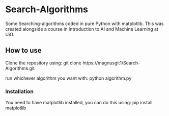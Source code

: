 # Search-Algorithms

Some Searching-algorithms coded in pure Python with matplotlib. This was created alongside a course in Introduction to AI and Machine Learning at UiO.

## How to use

Clone the repository using: git clone https://magnusgit1/Search-Algorithms.git

run whichever algorithm you want with: python algorithm.py

### Installation

You need to have matplotlib installed, you can do this using: pip install matplotlib

